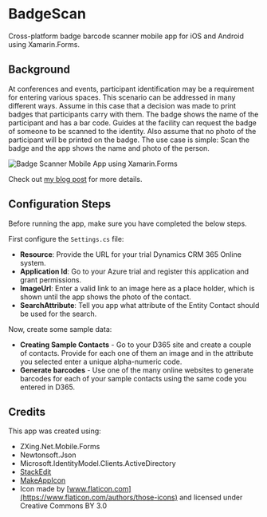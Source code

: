 
# BadgeScan
Cross-platform badge barcode scanner mobile app for iOS and Android using Xamarin.Forms. 
## Background
At conferences and events, participant identification may be a requirement for entering various spaces. This scenario can be addressed in many different ways. Assume in this case that a decision was made to print badges that participants carry with them. The badge shows the name of the participant and has a bar code. Guides at the facility can request the badge of someone to be scanned to the identity. Also assume that no photo of the participant will be printed on the badge. The use case is simple: Scan the badge and the app shows the name and photo of the person.

![Badge Scanner Mobile App using Xamarin.Forms](https://nimamazloumi.files.wordpress.com/2018/02/img_6906.png?w=305&h=542)

Check out [my blog post](https://wp.me/p9B5ok-v) for more details.

## Configuration Steps
Before running the app, make sure you have completed the below steps.

First configure the `Settings.cs` file:

 - **Resource**: Provide the URL for your trial Dynamics CRM 365 Online system.
 - **Application Id**: Go to your Azure trial and register this application and grant permissions.
 - **ImageUrl**: Enter a valid link to an image here as a place holder, which is shown until the app shows the photo of the contact.
 - **SearchAttribute**: Tell you app what attribute of the Entity Contact should be used for the search.

Now, create some sample data:

 - **Creating Sample Contacts** - Go to your D365 site and create a couple of contacts. Provide for each one of them an image and in the attribute you selected enter a unique alpha-numeric code.
 - **Generate barcodes** - Use one of the many online websites to generate barcodes for each of your sample contacts using the same code you entered in D365.
## Credits
This app was created using:
 - ZXing.Net.Mobile.Forms
 - Newtonsoft.Json
 - Microsoft.IdentityModel.Clients.ActiveDirectory
 - [StackEdit](https://stackedit.io/app)
 - [MakeAppIcon](https://makeappicon.com)
 - Icon made by [www.flaticon.com](https://www.flaticon.com/authors/those-icons) and licensed under Creative Commons BY 3.0